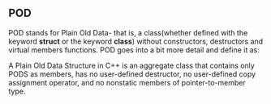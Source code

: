 ## POD

POD stands for Plain Old Data- that is, a class(whether defined with the keyword **struct** or the keyword **class**) without constructors, destructors and virtual members functions. POD goes into  a bit more detail and define it as:

A Plain Old Data Structure in C++ is an aggregate class that contains only PODS as members, has no user-defined destructor, no user-defined copy assignment operator, and no nonstatic members of pointer-to-member type.